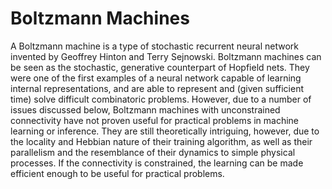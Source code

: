 Boltzmann Machines
==============================
A Boltzmann machine is a type of stochastic recurrent neural network invented by Geoffrey Hinton and Terry Sejnowski. Boltzmann machines can be seen as the stochastic, generative counterpart of Hopfield nets. They were one of the first examples of a neural network capable of learning internal representations, and are able to represent and (given sufficient time) solve difficult combinatoric problems. However, due to a number of issues discussed below, Boltzmann machines with unconstrained connectivity have not proven useful for practical problems in machine learning or inference. They are still theoretically intriguing, however, due to the locality and Hebbian nature of their training algorithm, as well as their parallelism and the resemblance of their dynamics to simple physical processes. If the connectivity is constrained, the learning can be made efficient enough to be useful for practical problems.
